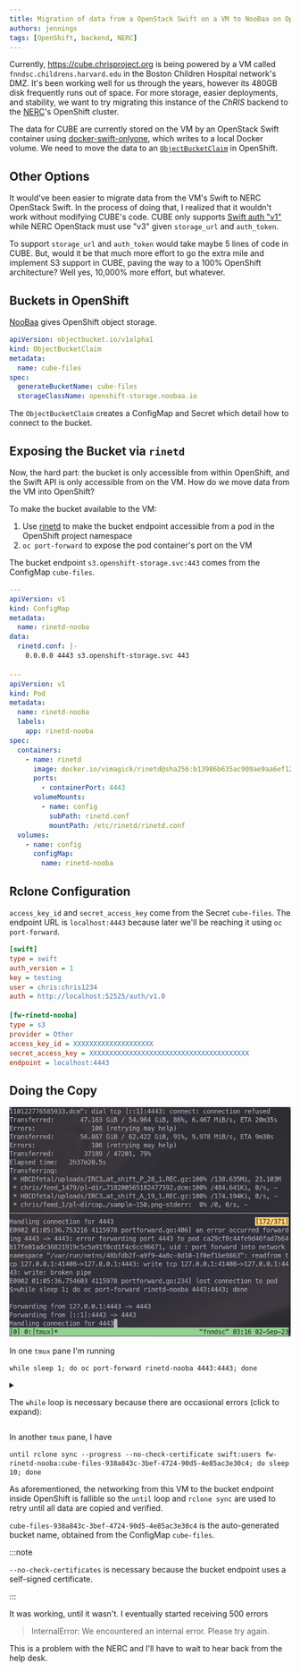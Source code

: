 ```yaml
---
title: Migration of data from a OpenStack Swift on a VM to NooBaa on OpenShift
authors: jennings
tags: [OpenShift, backend, NERC]
---
```


Currently, https://cube.chrisproject.org is being powered by a VM called `fnndsc.childrens.harvard.edu`
in the Boston Children Hospital network's DMZ. It's been working well for us through
the years, however its 480GB disk frequently runs out of space. For more
storage, easier deployments, and stability, we want to try migrating this instance
of the _ChRIS_ backend to the [NERC](https://nerc.mghpcc.org)'s OpenShift cluster.

<!--truncate-->

The data for CUBE are currently stored on the VM by an OpenStack Swift container using
[docker-swift-onlyone](https://github.com/FNNDSC/docker-swift-onlyone), which writes
to a local Docker volume. We need to move the data to an
[`ObjectBucketClaim`](https://access.redhat.com/documentation/en-us/red_hat_openshift_container_storage/4.6/html/managing_hybrid_and_multicloud_resources/object-bucket-claim)
in OpenShift.

## Other Options

It would've been easier to migrate data from the VM's Swift to NERC OpenStack Swift.
In the process of doing that, I realized that it wouldn't work without modifying CUBE's code.
CUBE only supports [Swift auth "v1"](https://docs.openstack.org/python-swiftclient/2023.1/swiftclient.html#module-swiftclient.authv1)
while NERC OpenStack must use "v3" given `storage_url` and `auth_token`.

To support `storage_url` and `auth_token` would take maybe 5 lines of code in CUBE.
But, would it be that much more effort to go the extra mile and implement S3 support in CUBE,
paving the way to a 100% OpenShift architecture? Well yes, 10,000% more effort, but whatever.

## Buckets in OpenShift

[NooBaa](https://www.noobaa.io/) gives OpenShift object storage.

```yaml
apiVersion: objectbucket.io/v1alpha1
kind: ObjectBucketClaim
metadata:
  name: cube-files
spec:
  generateBucketName: cube-files
  storageClassName: openshift-storage.noobaa.io
```

The `ObjectBucketClaim` creates a ConfigMap and Secret which detail how to connect to the bucket.

## Exposing the Bucket via `rinetd`

Now, the hard part: the bucket is only accessible from within OpenShift, and the Swift API is
only accessible from on the VM. How do we move data from the VM into OpenShift?

To make the bucket available to the VM:

1. Use [rinetd](https://github.com/samhocevar/rinetd) to make the bucket endpoint accessible from
   a pod in the OpenShift project namespace
2. `oc port-forward` to expose the pod container's port on the VM

The bucket endpoint `s3.openshift-storage.svc:443` comes from the ConfigMap `cube-files`.

```yaml
---
apiVersion: v1
kind: ConfigMap
metadata:
  name: rinetd-nooba
data:
  rinetd.conf: |-
    0.0.0.0 4443 s3.openshift-storage.svc 443

---
apiVersion: v1
kind: Pod
metadata:
  name: rinetd-nooba
  labels:
    app: rinetd-nooba
spec:
  containers:
    - name: rinetd
      image: docker.io/vimagick/rinetd@sha256:b13986b635ac909ae9aa6ef12972fd7071c91fe538e985b26eee77ad248a6158
      ports:
        - containerPort: 4443
      volumeMounts:
        - name: config
          subPath: rinetd.conf
          mountPath: /etc/rinetd/rinetd.conf
  volumes:
    - name: config
      configMap:
        name: rinetd-nooba
```

## Rclone Configuration

`access_key_id` and `secret_access_key` come from the Secret `cube-files`.
The endpoint URL is `localhost:4443` because later we'll be reaching it using `oc port-forward`.

```ini title=~/.config/rclone/rclone.conf
[swift]
type = swift
auth_version = 1
key = testing
user = chris:chris1234
auth = http://localhost:52525/auth/v1.0

[fw-rinetd-nooba]
type = s3
provider = Other
access_key_id = XXXXXXXXXXXXXXXXXXXX
secret_access_key = XXXXXXXXXXXXXXXXXXXXXXXXXXXXXXXXXXXXXXXX
endpoint = localhost:4443
```

## Doing the Copy

![Screenshot](./screenshot.png)

In one `tmux` pane I'm running

```shell
while sleep 1; do oc port-forward rinetd-nooba 4443:4443; done
```

<details>
<summary>

The `while` loop is necessary because there are occasional errors (click to expand):

</summary>

```
E0902 01:05:36.753216 4115978 portforward.go:406] an error occurred forwarding 4443 -> 4443: error forwarding port 4443 to pod ca29cf8c44fe9d46fad7b64b17fe01adc36821919c5c5a91f8cd1f4c6cc96671, uid : port forward into network namespace "/var/run/netns/48bfdb2f-a9f9-4a8c-8d10-1f0ef1be9863": readfrom tcp 127.0.0.1:41408->127.0.0.1:4443: write tcp 127.0.0.1:41408->127.0.0.1:4443: write: broken pipe                                                     
E0902 01:05:36.754603 4115978 portforward.go:234] lost connection to pod
```

</details>

In another `tmux` pane, I have

```shell
until rclone sync --progress --no-check-certificate swift:users fw-rinetd-nooba:cube-files-938a843c-3bef-4724-90d5-4e85ac3e30c4; do sleep 10; done
```

As aforementioned, the networking from this VM to the bucket endpoint inside OpenShift is fallible
so the `until` loop and `rclone sync` are used to retry until all data are copied and verified.

`cube-files-938a843c-3bef-4724-90d5-4e85ac3e30c4` is the auto-generated bucket name,
obtained from the ConfigMap `cube-files`.

:::note

`--no-check-certificates` is necessary because the bucket endpoint uses a self-signed certificate.

:::

It was working, until it wasn't. I eventually started receiving 500 errors

> InternalError: We encountered an internal error. Please try again.

This is a problem with the NERC and I'll have to wait to hear back from the help desk.
